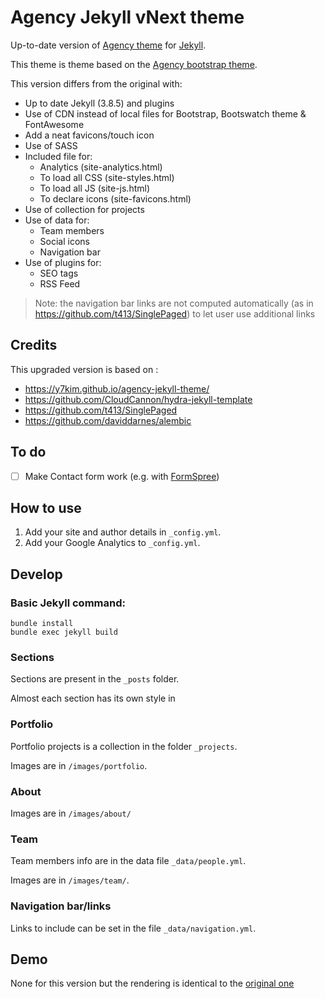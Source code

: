 # Agency Jekyll vNext theme

Up-to-date version of [Agency theme](https://github.com/y7kim/agency-jekyll-theme) for [Jekyll](http://jekyllrb.com/).

This theme is theme based on the [Agency bootstrap theme](https://startbootstrap.com/template-overviews/agency/).

This version differs from the original with:
* Up to date Jekyll (3.8.5) and plugins
* Use of CDN instead of local files for Bootstrap, Bootswatch theme & FontAwesome
* Add a neat favicons/touch icon
* Use of SASS
* Included file for:
   * Analytics (site-analytics.html)
   * To load all CSS (site-styles.html)
   * To load all JS (site-js.html)
   * To declare icons (site-favicons.html)
* Use of collection for projects
* Use of data for:
   * Team members
   * Social icons
   * Navigation bar
* Use of plugins for:
   * SEO tags
   * RSS Feed

> Note: the navigation bar links are not computed automatically (as in https://github.com/t413/SinglePaged) to let user use additional links

## Credits

This upgraded version is based on :

* https://y7kim.github.io/agency-jekyll-theme/
* https://github.com/CloudCannon/hydra-jekyll-template
* https://github.com/t413/SinglePaged
* https://github.com/daviddarnes/alembic

## To do

* [ ] Make Contact form work (e.g. with [FormSpree](https://formspree.io/))

## How to use

1. Add your site and author details in `_config.yml`.
2. Add your Google Analytics to `_config.yml`.

## Develop

### Basic Jekyll command:

    bundle install
    bundle exec jekyll build
        

### Sections

Sections are present in the `_posts` folder.

Almost each section has its own style in 

### Portfolio 

Portfolio projects is a collection in the folder `_projects`.

Images are in `/images/portfolio`.

### About

Images are in `/images/about/`

### Team

Team members info are in the data file `_data/people.yml`.

Images are in `/images/team/`.

### Navigation bar/links

Links to include can be set in the file `_data/navigation.yml`.


## Demo

None for this version but the rendering is identical to the 
 [original one](https://y7kim.github.io/agency-jekyll-theme)

